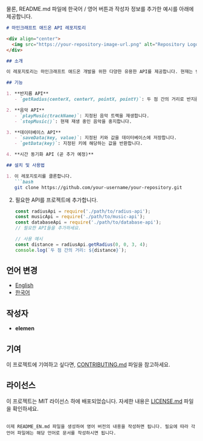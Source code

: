 물론, README.md 파일에 한국어 / 영어 버튼과 작성자 정보를 추가한 예시를 아래에 제공합니다.

```markdown
# 마인크래프트 애드온 API 레포지토리

<div align="center">
  <img src="https://your-repository-image-url.png" alt="Repository Logo" width="300px">
</div>

## 소개

이 레포지토리는 마인크래프트 애드온 개발을 위한 다양한 유용한 API를 제공합니다. 현재는 반지름 계산, 음악 조작, 데이터베이스 관리 등의 기능이 포함되어 있으며, 앞으로는 마인크래프트 시간과 현실 시간을 동기화하는 API가 추가될 예정입니다.

## 기능

1. **반지름 API**
   - `getRadius(centerX, centerY, pointX, pointY)`: 두 점 간의 거리로 반지름을 계산합니다.

2. **음악 API**
   - `playMusic(trackName)`: 지정된 음악 트랙을 재생합니다.
   - `stopMusic()`: 현재 재생 중인 음악을 중지합니다.

3. **데이터베이스 API**
   - `saveData(key, value)`: 지정된 키와 값을 데이터베이스에 저장합니다.
   - `getData(key)`: 지정된 키에 해당하는 값을 반환합니다.

4. **시간 동기화 API (곧 추가 예정)**

## 설치 및 사용법

1. 이 레포지토리를 클론합니다.
   ```bash
   git clone https://github.com/your-username/your-repository.git
   ```

2. 필요한 API를 프로젝트에 추가합니다.
   ```javascript
   const radiusApi = require('./path/to/radius-api');
   const musicApi = require('./path/to/music-api');
   const databaseApi = require('./path/to/database-api');
   // 필요한 API들을 추가하세요.

   // 사용 예시
   const distance = radiusApi.getRadius(0, 0, 3, 4);
   console.log(`두 점 간의 거리: ${distance}`);
   ```

## 언어 변경

- [English](README_EN.md)
- [한국어](README.md)

## 작성자

- **elemen**

## 기여

이 프로젝트에 기여하고 싶다면, [CONTRIBUTING.md](CONTRIBUTING.md) 파일을 참고하세요.

## 라이선스

이 프로젝트는 MIT 라이선스 하에 배포되었습니다. 자세한 내용은 [LICENSE.md](LICENSE.md) 파일을 확인하세요.
```

이제 README_EN.md 파일을 생성하여 영어 버전의 내용을 작성하면 됩니다. 필요에 따라 각 언어 파일에는 해당 언어로 문서를 작성하시면 됩니다.
